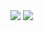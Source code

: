 <img src="https://capsule-render.vercel.app/api?type=wave&color=aeb9ee&height=150&section=header&text=하루 하나, 감정 일기장&fontSize=24" />

<img src="https://capsule-render.vercel.app/api?type=waving&color=BDBDC8&height=150&section=header" />
